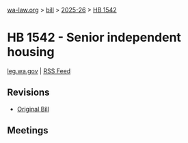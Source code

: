 [wa-law.org](/) > [bill](/bill/) > [2025-26](/bill/2025-26/) > [HB 1542](/bill/2025-26/hb/1542/)

# HB 1542 - Senior independent housing
[leg.wa.gov](https://app.leg.wa.gov/billsummary?BillNumber=1542&Year=2025&Initiative=false) | [RSS Feed](./rss.xml)

## Revisions
* [Original Bill](1/)

## Meetings